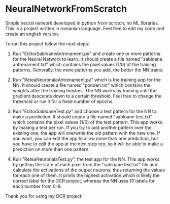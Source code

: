 # NeuralNetworkFromScratch
Simple neural network developed in python from scratch, no ML libraries.
This is a project written in romanian language. Feel free to edit my code and create an english version.


To run this project follow the next steps:

1. Run "EditorSabloaneAntrenament.py" and create one or more patterns for the Neural Network to learn.
It should create a file named "sabloane antrenament.txt" which contains the pixel values (1/0) of the training patterns.
Generally, the more patterns you add, the better the NN trains.

2. Run "ReteaNeuronalaAntrenament.py" which is the training app for the NN.
It should create a file named "ponderi.txt" which contains the weights after the training finishes.
The NN works by training until the gradient descends down to a certain threshold. Feel free to change the threshold or run it for a fixed number of epochs.

3. Run "EditorSabloaneTest.py" and choose a test pattern for the NN to make a prediction.
It should create a file named "sabloane test.txt" which contains the pixel values (1/0) of the test pattern.
This app works by making a test per run. If you try to add another pattern over the existing one, the app will overwrite the old pattern with the new one.
If you want, you can edit the app to allow more than one prediction, but you have to edit the app at the next step too,
so it will be able to make a prediction on more than one pattern.

4. Run "ReteaNeuronalaTest.py", the test app for the NN.
This app works by getting the state of each pixel from the "sabloane text.txt" file and calculate the activations of the output neurons,
thus returning the values for each one of them. It prints the highest activation which is likely the correct label for the OCR project,
whereas the NN uses 10 labels for each number from 0-9.


Thank you for using my OCR project!
